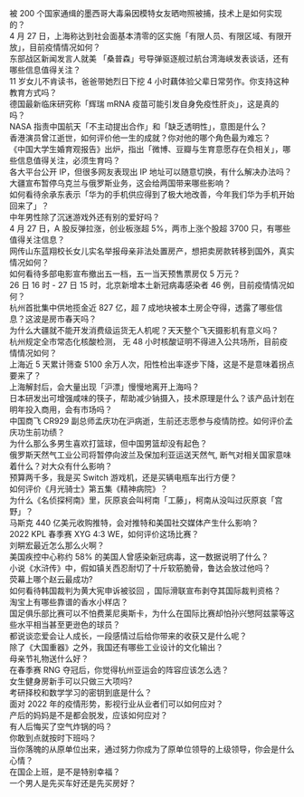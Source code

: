被 200 个国家通缉的墨西哥大毒枭因模特女友晒吻照被捕，技术上是如何实现的？  
4 月 27 日，上海称达到社会面基本清零的区实施「有限人员、有限区域、有限开放」，目前疫情情况如何？  
东部战区新闻发言人就美 「桑普森」号导弹驱逐舰过航台湾海峡发表谈话，还有哪些信息值得关注？  
11  岁女儿不肯读书，爸爸带她烈日下挖 4 小时藕体验父辈日常劳作。你支持这种教育方式吗？  
德国最新临床研究称「辉瑞 mRNA 疫苗可能引发自身免疫性肝炎」，这是真的吗？  
NASA 指责中国航天「不主动提出合作」和「缺乏透明性」，意图是什么？  
香港演员曾江逝世，如何评价他一生的成就？你对他的哪个角色最为难忘？  
《中国大学生婚育观报告》出炉，指出「微博、豆瓣与生育意愿存在负相关」，哪些信息值得关注，必须生育吗？  
各大平台公开 IP，但很多网友表现出 IP 地址可以随意切换，有什么解决办法吗？  
大疆宣布暂停乌克兰与俄罗斯业务，这会给两国带来哪些影响？  
如何看待余承东表示「华为的手机供应得到了极大地改善，今年我们华为手机开始回来了」？  
中年男性除了沉迷游戏外还有别的爱好吗？  
4 月 27 日，A 股反弹拉涨，创业板涨超 5%，两市上涨个股超 3700 只，有哪些值得关注信息？  
网传山东蓝翔校长女儿实名举报母亲非法处置房产，想把卖房款转移到国外，真实情况如何？  
如何看待多部电影宣布撤出五一档，五一当天预售票房仅 5 万元？  
26 日 16 时 - 27 日 15 时，北京新增本土新冠病毒感染者 46 例，目前疫情情况如何？  
杭州首批集中供地揽金近 827 亿，超 7 成地块被本土房企夺得，透露了哪些信息？这波是房市春天吗？  
为什么大疆就不能开发消费级运货无人机呢？天天整个飞天摄影机有意义吗？  
杭州规定全市常态化核酸检测， 无 48 小时核酸证明不得进入公共场所，目前疫情情况如何？  
上海近 5 天累计筛查 5100 余万人次，阳性检出率逐步下降，这是不是意味着拐点要来了？  
上海解封后，会大量出现「沪漂」慢慢地离开上海吗？  
日本研发出可增强咸味的筷子，帮助减少钠摄入，技术原理是什么？该产品计划在明年投入商用，会有市场吗？  
中国商飞 CR929 副总师孟庆功在沪病逝，生前还志愿参与疫情防控。如何评价孟庆功生前功绩？  
为什么那么多男生喜欢打篮球，但中国男篮却没有起色？  
俄罗斯天然气工业公司将暂停向波兰及保加利亚运送天然气, 断气对相关国家意味着什么？对大众有什么影响？  
预算两千多，我是买 Switch 游戏机，还是买辆电瓶车出行方便？  
如何评价《月光骑士》第五集《精神病院》？  
为什么《名侦探柯南》里，灰原哀会叫柯南「工藤」，柯南从没叫过灰原哀「宫野」？  
马斯克 440 亿美元收购推特，会对推特和美国社交媒体产生什么影响？  
2022 KPL 春季赛 XYG 4:3 WE，如何评价这场比赛？  
刘畊宏最近怎么那么火啊？  
美国疾控中心称约 58% 的美国人曾感染新冠病毒，这一数据说明了什么？  
小说《水浒传》中，假如镇关西忍耐切了十斤软筋脆骨，鲁达会放过他吗？  
荧幕上哪个赵云最成功?  
如何看待韩国裁判为黄大宪申诉被驳回 ，国际滑联宣布剥夺其国际裁判资格？  
淘宝上有哪些靠谱的香水小样店？  
国足俱乐部比赛可以不怕费莱尼奥斯卡，为什么在国际比赛却怕孙兴慜阿兹蒙等这些水平相当甚至更逊色的球员？  
都说谈恋爱会让人成长，一段感情过后给你带来的收获又是什么呢？  
除了《大国重器》之外，我国还有哪些工业设计的文化输出？  
母亲节礼物送什么好？  
在春季赛 RNG 夺冠后，你觉得杭州亚运会的阵容应该怎么选？  
女生健身房新手可以只做三大项吗?  
考研择校和数学学习的密钥到底是什么？  
面对 2022 年的疫情形势，影视行业从业者们可以如何应对？  
产后的妈妈是不是都会脱发，应该如何应对？  
有人后悔买了空气炸锅的吗？  
你敢到点就按时下班吗？  
当你落魄的从原单位出来，通过努力你成为了原单位领导的上级领导，你会是什么心情？  
在国企上班，是不是特别幸福？  
一个男人是先买车好还是先买房好？  
